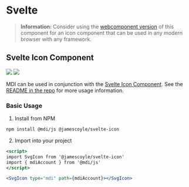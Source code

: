 # Svelte

> **Information:** Consider using the [webcomponent version](https://github.com/JamesCoyle/svg-icon) of this component for an icon component that can be used in any modern browser with any framework.

## Svelte Icon Component

[![](https://chips.james-coyle.now.sh/npm/version/@jamescoyle/svelte-icon)](https://www.npmjs.com/package/@jamescoyle/svelte-icon)
[![](https://chips.james-coyle.now.sh/npm/downloads/@jamescoyle/svelte-icon)](https://www.npmjs.com/package/@jamescoyle/svelte-icon)

MDI can be used in conjunction with the [Svelte Icon Component](https://www.npmjs.com/package/@jamescoyle/svelte-icon). See the [README in the repo](https://www.npmjs.com/package/@jamescoyle/svelte-icon) for more usage information. 

### Basic Usage

1. Install from NPM

```bash
npm install @mdi/js @jamescoyle/svelte-icon
```

2. Import into your project

```jsx
<script>
import SvgIcon from '@jamescoyle/svelte-icon'
import { mdiAccount } from '@mdi/js'
</script>

<SvgIcon type="mdi" path={mdiAccount}></SvgIcon>
```
